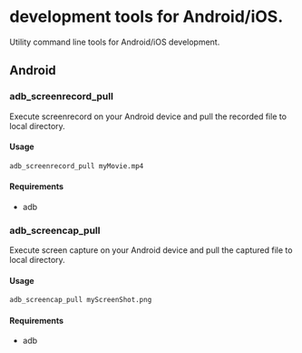 # development tools for Android/iOS.
Utility command line tools for Android/iOS development.

## Android
### adb_screenrecord_pull
Execute screenrecord on your Android device and pull the recorded file to local directory.

#### Usage
```bash
adb_screenrecord_pull myMovie.mp4
```

#### Requirements
- adb

### adb_screencap_pull
Execute screen capture on your Android device and pull the captured file to local directory.

#### Usage
```bash
adb_screencap_pull myScreenShot.png
```

#### Requirements
- adb


